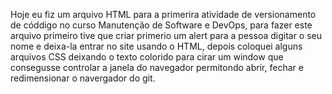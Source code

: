 Hoje eu fiz um arquivo HTML para a primerira atividade de versionamento de códdigo no curso Manutenção de Software e DevOps, para fazer este arquivo primeiro tive que criar primerio um alert para a pessoa digitar o seu nome e deixa-la entrar no site
usando o HTML, depois coloquei alguns arquivos CSS deixando o texto colorido para cirar um window que consegusse controlar a janela do navegador permitondo abrir, fechar e redimensionar o navergador do git.
